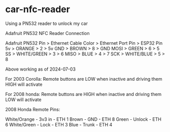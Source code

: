 # car-nfc-reader
 Using a PN532 reader to unlock my car

Adafruit PN532 NFC Reader Connection

Adafruit PN532 Pin > Ethernet Cable Color > Ethernet Port Pin > ESP32 Pin
5v                 > ORANGE               > 2                 >  5v
GND                > BROWN                > 8                 >  GND
MOSI               > GREEN                > 6                 >  5
SS                 > WHITE/GREEN          > 3                 >  6
MISO               > BLUE                 > 4                 >  7
SCK                > WHITE/BLUE           > 5                 >  8

Above working as of 2024-07-03

For 2003 Corolla: Remote buttons are LOW when inactive and driving them HIGH will activate

For 2008 honda: Remote buttons are HIGH when inactive and driving them LOW will activate

2008 Honda Remote Pins:

White/Orange - 3v3 in - ETH 1
Brown        - GND    - ETH 8
Green        - Unlock - ETH 6
White/Green  - Lock   - ETH 3
Blue         - Trunk  - ETH 4
